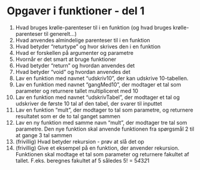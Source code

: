 # Opgaver i funktioner - del 1

1. Hvad bruges krølle-parenteser til i en funktion (og hvad bruges krølle-parenteser til generelt...)
2. Hvad anvendes almindelige parenteser til i en funktion
3. Hvad betyder “returtype” og hvor skrives den i en funktion
4. Hvad er forskellen på argumenter og parametre
5. Hvornår er det smart at bruge funktioner
6. Hvad betyder “return” og hvordan anvendes det
7. Hvad betyder “void” og hvordan anvendes det
8. Lav en funktion med navnet “udskriv10”, der kan udskrive 10-tabellen.
9. Lav en funktion med navnet “gangMed10”, der modtager et tal som parameter og returnere tallet multipliceret med 10
10. Lav en funktion med navnet “udskrivTabel”, der modtager et tal og udskriver de første 10 tal af den tabel, der svarer til inputtet   
11. Lav en funktion “mult”, der modtager to tal som parametre, og returnere resultatet som er de to tal ganget sammen
12. Lav en ny funktion med samme navn “mult”, der modtager tre tal som parametre. Den nye funktion skal anvende funktionen fra spørgsmål 2 til at gange 3 tal sammen
13. (frivillig) Hvad betyder rekursion - prøv at slå det op
14. (frivillig) Give et eksempel på en funktion, der anvender rekursion. Funktionen skal modtage et tal som parameter og returnere fakultet af tallet.
F.eks.  beregnes fakultet af 5 således 5! = 5*4*3*2*1

